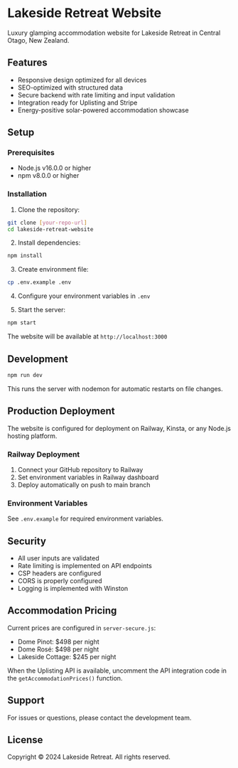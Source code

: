 # Lakeside Retreat Website

Luxury glamping accommodation website for Lakeside Retreat in Central Otago, New Zealand.

## Features

- Responsive design optimized for all devices
- SEO-optimized with structured data
- Secure backend with rate limiting and input validation
- Integration ready for Uplisting and Stripe
- Energy-positive solar-powered accommodation showcase

## Setup

### Prerequisites

- Node.js v16.0.0 or higher
- npm v8.0.0 or higher

### Installation

1. Clone the repository:
```bash
git clone [your-repo-url]
cd lakeside-retreat-website
```

2. Install dependencies:
```bash
npm install
```

3. Create environment file:
```bash
cp .env.example .env
```

4. Configure your environment variables in `.env`

5. Start the server:
```bash
npm start
```

The website will be available at `http://localhost:3000`

## Development

```bash
npm run dev
```

This runs the server with nodemon for automatic restarts on file changes.

## Production Deployment

The website is configured for deployment on Railway, Kinsta, or any Node.js hosting platform.

### Railway Deployment

1. Connect your GitHub repository to Railway
2. Set environment variables in Railway dashboard
3. Deploy automatically on push to main branch

### Environment Variables

See `.env.example` for required environment variables.

## Security

- All user inputs are validated
- Rate limiting is implemented on API endpoints
- CSP headers are configured
- CORS is properly configured
- Logging is implemented with Winston

## Accommodation Pricing

Current prices are configured in `server-secure.js`:
- Dome Pinot: $498 per night
- Dome Rosé: $498 per night
- Lakeside Cottage: $245 per night

When the Uplisting API is available, uncomment the API integration code in the `getAccommodationPrices()` function.

## Support

For issues or questions, please contact the development team.

## License

Copyright © 2024 Lakeside Retreat. All rights reserved.